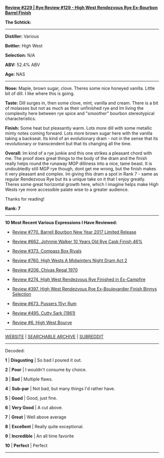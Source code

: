 
[**Review #229 | Rye Review #129 - High West Rendezvous Rye Ex-Bourbon Barrel Finish**]( https://t8ke.review/review-229-high-west-rendezvous-rye-ex-bourbon/)

**The Schtick:** 

-----

**Distiller:** Various

**Bottler:** High West 

**Selection:** N/A

**ABV:** 52.4% ABV

**Age:** NAS 

-----

**Nose:**  Maple, brown sugar, clove. Theres some nice honeyed vanilla. Little bit of dill. I like where this is going.

**Taste:** Dill surges in, then some clove, mint, vanilla and cream. There is a bit of molasses but not as much as their unfinished rye and Im living the complexity here between rye spice and "smoother" bourbon stereotypical characteristics.

**Finish:** Some heat but pleasantly warm. Lots more dill with some metallic minty notes coming forward. Lots more brown sugar here with the vanilla taking a backseat. Its kind of an evolutionary dram - not in the sense that its revolutionary or transcendent but that its changing all the time.

**Overall:** Im kind of a rye junkie and this one strikes a pleasant chord with me. The proof does great things to the body of the dram and the finish really helps round the runaway MGP dilliness into a nice, tame beast. It is undoubtedly still MGP rye though, dont get me wrong, but the finish makes it very pleasant and complex. Im giving this dram a spot in Rank 7 - same as regular Rendezvous Rye but its a unique take on it that I enjoy greatly. Theres some great horizontal growth here, which I imagine helps make High Wests rye more accessible palate wise to a greater audience.

Thanks for reading!

**Rank: 7**

----- 

**10 Most Recent Various Expressions I Have Reviewed:** 

- [Review #770. Barrell Bourbon New Year 2017 Limited Release]( https://t8ke.review/review-770-barrell-bourbon-new-year-limited-edition-2017/) 

- [Review #662. Johnnie Walker 10 Years Old Rye Cask Finish 46%]( https://t8ke.review/review-662-johnnie-walker-select-cask-10-years-old-rye-cask-finish/) 

- [Review #373. Compass Box Rivals]( https://t8ke.review/review-373-compass-box-rivals/) 

- [Review #760. High Wests A Midwinters Night Dram Act 2]( https://t8ke.review/review-760-high-wests-a-midwinters-night-dram-act-2/) 

- [Review #206. Chivas Regal 1970]( https://t8ke.review/review-206-chivas-regal-12yr-1970/) 

- [Review #274. High West Rendezvous Rye Finished in Ex-Campfire]( https://t8ke.review/review-274-high-west-rendezvous-rye-ex-campfire/) 

- [Review #397. High West Rendezvous Rye Ex-Boulevardier Finish Binnys Selection]( https://t8ke.review/review-397-high-west-rendezvous-ex-boulevardier/) 

- [Review #673. Pussers 15yr Rum]( https://t8ke.review/review-673-pussers-15yr-rum/) 

- [Review #495. Cutty Sark (1961)]( https://t8ke.review/review-495-cutty-sark-1961/) 

- [Review #6. High West Bourye]( https://t8ke.review/review-6-high-west-bourye-2015/) 

-----

[WEBSITE](https://t8ke.review) | [SEARCHABLE ARCHIVE](https://t8ke.review/review-archive/) | [SUBREDDIT](https://reddit.com/r/t8kereviews)

-----

Decoded:

**1** | **Disgusting** | So bad I poured it out.

**2** | **Poor** | I wouldn't consume by choice.

**3** | **Bad** | Multiple flaws.

**4** | **Sub-par** | Not bad, but many things I'd rather have.

**5** | **Good** | Good, just fine.

**6** | **Very Good** | A cut above.

**7** | **Great** | Well above average

**8** | **Excellent** | Really quite exceptional.

**9** | **Incredible** | An all time favorite

**10** | **Perfect** | Perfect

----

